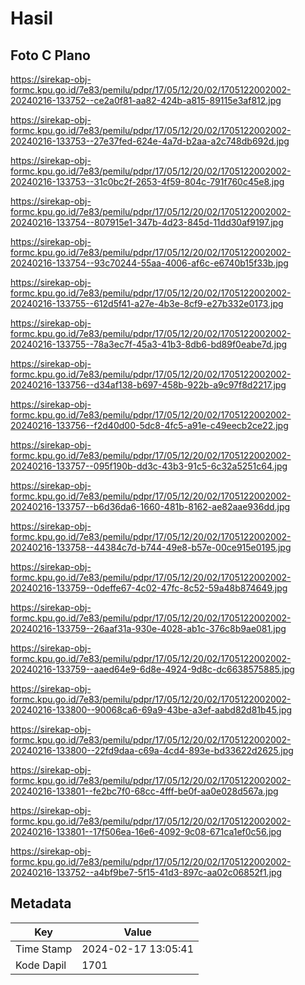 # Hasil

## Foto C Plano

https://sirekap-obj-formc.kpu.go.id/7e83/pemilu/pdpr/17/05/12/20/02/1705122002002-20240216-133752--ce2a0f81-aa82-424b-a815-89115e3af812.jpg

https://sirekap-obj-formc.kpu.go.id/7e83/pemilu/pdpr/17/05/12/20/02/1705122002002-20240216-133753--27e37fed-624e-4a7d-b2aa-a2c748db692d.jpg

https://sirekap-obj-formc.kpu.go.id/7e83/pemilu/pdpr/17/05/12/20/02/1705122002002-20240216-133753--31c0bc2f-2653-4f59-804c-791f760c45e8.jpg

https://sirekap-obj-formc.kpu.go.id/7e83/pemilu/pdpr/17/05/12/20/02/1705122002002-20240216-133754--807915e1-347b-4d23-845d-11dd30af9197.jpg

https://sirekap-obj-formc.kpu.go.id/7e83/pemilu/pdpr/17/05/12/20/02/1705122002002-20240216-133754--93c70244-55aa-4006-af6c-e6740b15f33b.jpg

https://sirekap-obj-formc.kpu.go.id/7e83/pemilu/pdpr/17/05/12/20/02/1705122002002-20240216-133755--612d5f41-a27e-4b3e-8cf9-e27b332e0173.jpg

https://sirekap-obj-formc.kpu.go.id/7e83/pemilu/pdpr/17/05/12/20/02/1705122002002-20240216-133755--78a3ec7f-45a3-41b3-8db6-bd89f0eabe7d.jpg

https://sirekap-obj-formc.kpu.go.id/7e83/pemilu/pdpr/17/05/12/20/02/1705122002002-20240216-133756--d34af138-b697-458b-922b-a9c97f8d2217.jpg

https://sirekap-obj-formc.kpu.go.id/7e83/pemilu/pdpr/17/05/12/20/02/1705122002002-20240216-133756--f2d40d00-5dc8-4fc5-a91e-c49eecb2ce22.jpg

https://sirekap-obj-formc.kpu.go.id/7e83/pemilu/pdpr/17/05/12/20/02/1705122002002-20240216-133757--095f190b-dd3c-43b3-91c5-6c32a5251c64.jpg

https://sirekap-obj-formc.kpu.go.id/7e83/pemilu/pdpr/17/05/12/20/02/1705122002002-20240216-133757--b6d36da6-1660-481b-8162-ae82aae936dd.jpg

https://sirekap-obj-formc.kpu.go.id/7e83/pemilu/pdpr/17/05/12/20/02/1705122002002-20240216-133758--44384c7d-b744-49e8-b57e-00ce915e0195.jpg

https://sirekap-obj-formc.kpu.go.id/7e83/pemilu/pdpr/17/05/12/20/02/1705122002002-20240216-133759--0deffe67-4c02-47fc-8c52-59a48b874649.jpg

https://sirekap-obj-formc.kpu.go.id/7e83/pemilu/pdpr/17/05/12/20/02/1705122002002-20240216-133759--26aaf31a-930e-4028-ab1c-376c8b9ae081.jpg

https://sirekap-obj-formc.kpu.go.id/7e83/pemilu/pdpr/17/05/12/20/02/1705122002002-20240216-133759--aaed64e9-6d8e-4924-9d8c-dc6638575885.jpg

https://sirekap-obj-formc.kpu.go.id/7e83/pemilu/pdpr/17/05/12/20/02/1705122002002-20240216-133800--90068ca6-69a9-43be-a3ef-aabd82d81b45.jpg

https://sirekap-obj-formc.kpu.go.id/7e83/pemilu/pdpr/17/05/12/20/02/1705122002002-20240216-133800--22fd9daa-c69a-4cd4-893e-bd33622d2625.jpg

https://sirekap-obj-formc.kpu.go.id/7e83/pemilu/pdpr/17/05/12/20/02/1705122002002-20240216-133801--fe2bc7f0-68cc-4fff-be0f-aa0e028d567a.jpg

https://sirekap-obj-formc.kpu.go.id/7e83/pemilu/pdpr/17/05/12/20/02/1705122002002-20240216-133801--17f506ea-16e6-4092-9c08-671ca1ef0c56.jpg

https://sirekap-obj-formc.kpu.go.id/7e83/pemilu/pdpr/17/05/12/20/02/1705122002002-20240216-133752--a4bf9be7-5f15-41d3-897c-aa02c06852f1.jpg


## Metadata

| Key        | Value               |
| ---------- | ------------------- |
| Time Stamp | 2024-02-17 13:05:41 |
| Kode Dapil | 1701                |



